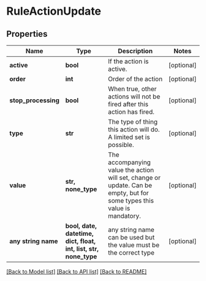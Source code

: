 # RuleActionUpdate


## Properties
Name | Type | Description | Notes
------------ | ------------- | ------------- | -------------
**active** | **bool** | If the action is active. | [optional] 
**order** | **int** | Order of the action | [optional] 
**stop_processing** | **bool** | When true, other actions will not be fired after this action has fired. | [optional] 
**type** | **str** | The type of thing this action will do. A limited set is possible. | [optional] 
**value** | **str, none_type** | The accompanying value the action will set, change or update. Can be empty, but for some types this value is mandatory. | [optional] 
**any string name** | **bool, date, datetime, dict, float, int, list, str, none_type** | any string name can be used but the value must be the correct type | [optional]

[[Back to Model list]](../README.md#documentation-for-models) [[Back to API list]](../README.md#documentation-for-api-endpoints) [[Back to README]](../README.md)


